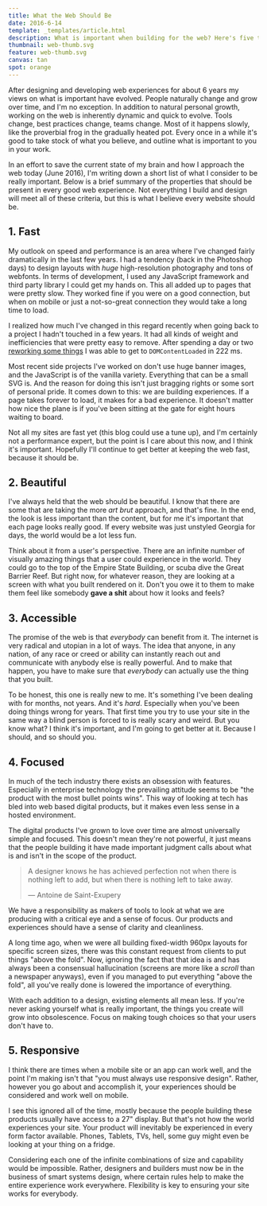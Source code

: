 ```yaml
---
title: What the Web Should Be
date: 2016-6-14
template: _templates/article.html
description: What is important when building for the web? Here's five things I think are critical.
thumbnail: web-thumb.svg
feature: web-thumb.svg
canvas: tan
spot: orange
---
```


After designing and developing web experiences for about 6 years my views on what is important have evolved. People naturally change and grow over time, and I'm no exception. In addition to natural personal growth, working on the web is inherently dynamic and quick to evolve. Tools change, best practices change, teams change. Most of it happens slowly, like the proverbial frog in the gradually heated pot. Every once in a while it's good to take stock of what you believe, and outline what is important to you in your work.

In an effort to save the current state of my brain and how I approach the web today (June 2016), I'm writing down a short list of what I consider to be really important. Below is a brief summary of the properties that should be present in every good web experience. Not everything I build and design will meet all of these criteria, but this is what I believe every website should be.

## 1. Fast

My outlook on speed and performance is an area where I've changed fairly dramatically in the last few years. I had a tendency (back in the Photoshop days) to design layouts with *huge* high-resolution photography and tons of webfonts. In terms of development, I used any JavaScript framework and third party library I could get my hands on. This all added up to pages that were pretty slow. They worked fine if you were on a good connection, but when on mobile or just a not-so-great connection they would take a long time to load.

I realized how much I've changed in this regard recently when going back to a project I hadn't touched in a few years. It had all kinds of weight and inefficiencies that were pretty easy to remove. After spending a day or two [reworking some things](https://github.com/twaddington/pdxroasters/pull/123) I was able to get to `DOMContentLoaded` in 222 ms.

Most recent side projects I've worked on don't use huge banner images, and the JavaScript is of the vanilla variety. Everything that can be a small SVG is. And the reason for doing this isn't just bragging rights or some sort of personal pride. It comes down to this: we are building experiences. If a page takes forever to load, it makes for a bad experience. It doesn't matter how nice the plane is if you've been sitting at the gate for eight hours waiting to board.

Not all my sites are fast yet (this blog could use a tune up), and I'm certainly not a performance expert, but the point is I care about this now, and I think it's important. Hopefully I'll continue to get better at keeping the web fast, because it should be.

## 2. Beautiful

I've always held that the web should be beautiful. I know that there are some that are taking the more *art brut* approach, and that's fine. In the end, the look is less important than the content, but for me it's important that each page looks really good. If every website was just unstyled Georgia for days, the world would be a lot less fun.

Think about it from a user's perspective. There are an infinite number of visually amazing things that a user could experience in the world. They could go to the top of the Empire State Building, or scuba dive the Great Barrier Reef. But right now, for whatever reason, they are looking at a screen with what you built rendered on it. Don't you owe it to them to make them feel like somebody **gave a shit** about how it looks and feels?

## 3. Accessible

The promise of the web is that *everybody* can benefit from it. The internet is very radical and utopian in a lot of ways. The idea that anyone, in any nation, of any race or creed or ability can instantly reach out and communicate with anybody else is really powerful. And to make that happen, you have to make sure that *everybody* can actually use the thing that you built.

To be honest, this one is really new to me. It's something I've been dealing with for months, not years. And it's *hard*. Especially when you've been doing things wrong for years. That first time you try to use your site in the same way a blind person is forced to is really scary and weird. But you know what? I think it's important, and I'm going to get better at it. Because I should, and so should you.

## 4. Focused

In much of the tech industry there exists an obsession with features. Especially in enterprise technology the prevailing attitude seems to be "the product with the most bullet points wins". This way of looking at tech has bled into web based digital products, but it makes even less sense in a hosted environment.

The digital products I've grown to love over time are almost universally simple and focused. This doesn't mean they're not powerful, it just means that the people building it have made important judgment calls about what is and isn't in the scope of the product.

> A designer knows he has achieved perfection not when there is nothing left to add, but when there is nothing left to take away.
>
>— Antoine de Saint-Exupery

We have a responsibility as makers of tools to look at what we are producing with a critical eye and a sense of focus. Our products and experiences should have a sense of clarity and cleanliness.

A long time ago, when we were all building fixed-width 960px layouts for specific screen sizes, there was this constant request from clients to put things "above the fold". Now, ignoring the fact that that idea is and has always been a consensual hallucination (screens are more like a *scroll* than a newspaper anyways), even if you managed to put everything "above the fold", all you've really done is lowered the importance of everything.

With each addition to a design, existing elements all mean less. If you're never asking yourself what is really important, the things you create will grow into obsolescence. Focus on making tough choices so that your users don't have to.

## 5. Responsive

I think there are times when a mobile site or an app can work well, and the point I'm making isn't that "you must always use responsive design". Rather, however you go about and accomplish it, your experiences should be considered and work well on mobile.

I see this ignored all of the time, mostly because the people building these products usually have access to a 27" display. But that's not how the world experiences your site. Your product will inevitably be experienced in every form factor available. Phones, Tablets, TVs, hell, some guy might even be looking at your thing on a fridge.

Considering each one of the infinite combinations of size and capability would be impossible. Rather, designers and builders must now be in the business of smart systems design, where certain rules help to make the entire experience work everywhere. Flexibility is key to ensuring your site works for everybody.

